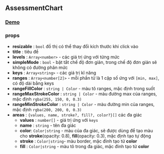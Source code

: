 ## AssessmentChart

### [Demo](https://absol.cf/libs/absol-vchart/demo/assessmentchart.html)


### props

* **resizable** : `bool` đồ thị có thể thay đổi kích thước khi click vào
* **title** : tiêu đề
* **levels** : `Array<number>` - các giá trị ứng với từng mức
* **simpleMode** : `bool` - bật tắt chế độ đơn giản, trong chế độ đơn giản sẽ không có đường phân mức
* **keys** : `Array<string>` - các giá trị kĩ năng
* **ranges** : `Array<number[2]>` - mỗi phần tử là 1 cặp số ứng với `[min, max]`, có độ dài bằng keys
* **rangeFillColor** : `string | Color` - màu tô ranges, mặc định trong suốt
* **rangeMaxStrokeColor** : `string | Color` - màu đường max của ranges, mặc định `rgba(255, 150, 0, 0.3)`
* **rangeMinStrokeColor** : `string | Color` - màu đường min của ranges, mặc định `rgba(200, 200, 0, 0.3)`
* **areas** : `{values, name, stroke?, fill?, color?}[]` các đa giác
    * **values** : `number[]` - giá trị ứng với `keys`
    * **name** : `string` - tên đa giác
    * **color**: `Color|string` - màu của đa giác, sẽ được dùng để tạo màu cho **stroke**(opacity: 0.8), **fill**(opacity: 0.3), mặc định tạo tự động
    * **stroke** : `Color|string`- màu border, mặc đinh tạo từ **color** 
    * **fill** : `Color|string` - màu tô trong đa giác, mặc đinh tạo từ **color**